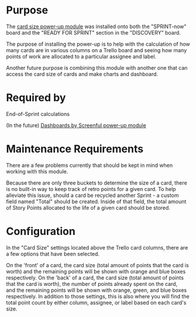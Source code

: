 # Purpose

The [card size power-up module](https://trello.com/b/mPW9C7y6/sprint-now/power-up/5cd476e1efce1d2e0cbe53a8) was installed onto both the "SPRINT-now" board and the "READY FOR SPRINT" section in the "DISCOVERY" board.

The purpose of installing the power-up is to help with the calculation of how many cards are in various columns on a Trello board and seeing how many points of work are allocated to a particular assignee and label.

Another future purpose is combining this module with another one that can access the card size of cards and make charts and dashboard.

# Required by

End-of-Sprint calculations

(In the future) [Dashboards by Screenful power-up module](https://trello.com/b/mPW9C7y6/sprint-now/power-up/570262ea1100fa611d7e200a)

# Maintenance Requirements

There are a few problems currently that should be kept in mind when working with this module.

Because there are only three buckets to determine the size of a card, there is no built-in way to keep track of retro points for a given card. To help alleviate this issue, should a card be recycled another Sprint - a custom field named "Total" should be created. Inside of that field, the total amount of Story Points allocated to the life of a given card should be stored.

# Configuration

In the "Card Size" settings located above the Trello card columns, there are a few options that have been selected.

On the 'front' of a card, the card size (total amount of points that the card is worth) and the remaining points will be shown with orange and blue boxes respectively.
On the 'back' of a card, the card size (total amount of points that the card is worth), the number of points already spent on the card, and the remaining points will be shown with orange, green, and blue boxes respectively.
In addition to those settings, this is also where you will find the total point count by either column, assignee, or label based on each card's size.
